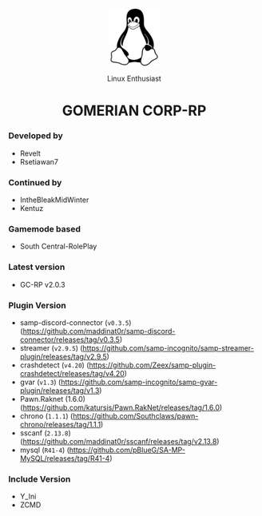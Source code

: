 <p align="center">
    <img src="./linux.svg" alt="Linux Enthusiast" width="100"></img>
</p>
    <p align="center">Linux Enthusiast</p>
    <h1 align="center">GOMERIAN CORP-RP</h1>

### Developed by

-   Revelt
-   Rsetiawan7

### Continued by

-   IntheBleakMidWinter
-   Kentuz

### Gamemode based

-   South Central-RolePlay

### Latest version

-   GC-RP v2.0.3

### Plugin Version

-   samp-discord-connector (`v0.3.5`) (https://github.com/maddinat0r/samp-discord-connector/releases/tag/v0.3.5)
-   streamer (`v2.9.5`) (https://github.com/samp-incognito/samp-streamer-plugin/releases/tag/v2.9.5)
-   crashdetect (`v4.20`) (https://github.com/Zeex/samp-plugin-crashdetect/releases/tag/v4.20)
-   gvar (`v1.3`) (https://github.com/samp-incognito/samp-gvar-plugin/releases/tag/v1.3)
-   Pawn.Raknet (1.6.0) (https://github.com/katursis/Pawn.RakNet/releases/tag/1.6.0)
-   chrono (`1.1.1`) (https://github.com/Southclaws/pawn-chrono/releases/tag/1.1.1)
-   sscanf (`2.13.8`) (https://github.com/maddinat0r/sscanf/releases/tag/v2.13.8)
-   mysql (`R41-4`) (https://github.com/pBlueG/SA-MP-MySQL/releases/tag/R41-4)

### Include Version

-   Y_Ini
-   ZCMD
